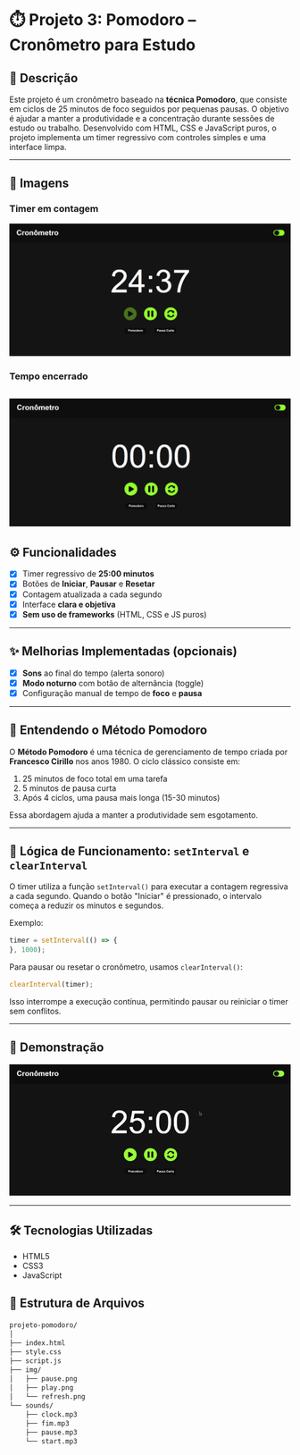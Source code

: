 # ⏱️ Projeto 3: Pomodoro – Cronômetro para Estudo

## 📝 Descrição

Este projeto é um cronômetro baseado na **técnica Pomodoro**, que consiste em ciclos de 25 minutos de foco seguidos por pequenas pausas. O objetivo é ajudar a manter a produtividade e a concentração durante sessões de estudo ou trabalho. Desenvolvido com HTML, CSS e JavaScript puros, o projeto implementa um timer regressivo com controles simples e uma interface limpa.

---

## 📸 Imagens

### Timer em contagem

![alt text](image-1.png)

### Tempo encerrado

![alt text](image-2.png)
---

## ⚙️ Funcionalidades

* [x] Timer regressivo de **25:00 minutos**
* [x] Botões de **Iniciar**, **Pausar** e **Resetar**
* [x] Contagem atualizada a cada segundo
* [x] Interface **clara e objetiva**
* [x] **Sem uso de frameworks** (HTML, CSS e JS puros)

---

## ✨ Melhorias Implementadas (opcionais)

* [x] **Sons** ao final do tempo (alerta sonoro)
* [x] **Modo noturno** com botão de alternância (toggle)
* [x] Configuração manual de tempo de **foco** e **pausa**

---

## 🧠 Entendendo o Método Pomodoro

O **Método Pomodoro** é uma técnica de gerenciamento de tempo criada por **Francesco Cirillo** nos anos 1980. O ciclo clássico consiste em:

1. 25 minutos de foco total em uma tarefa
2. 5 minutos de pausa curta
3. Após 4 ciclos, uma pausa mais longa (15-30 minutos)

Essa abordagem ajuda a manter a produtividade sem esgotamento.

---

## 🧩 Lógica de Funcionamento: `setInterval` e `clearInterval`

O timer utiliza a função `setInterval()` para executar a contagem regressiva a cada segundo. Quando o botão "Iniciar" é pressionado, o intervalo começa a reduzir os minutos e segundos.

Exemplo:

```javascript
timer = setInterval(() => {
}, 1000);
```

Para pausar ou resetar o cronômetro, usamos `clearInterval()`:

```javascript
clearInterval(timer);
```

Isso interrompe a execução contínua, permitindo pausar ou reiniciar o timer sem conflitos.

---

## 🎥 Demonstração

<img title="a title" alt="Alt text" src="img/PomodoroGif.gif">

---

## 🛠️ Tecnologias Utilizadas

* HTML5
* CSS3
* JavaScript

## 📁 Estrutura de Arquivos

```
projeto-pomodoro/
│
├── index.html
├── style.css
├── script.js
├── img/
│   ├── pause.png
│   ├── play.png
│   └── refresh.png 
└── sounds/
    ├── clock.mp3
    ├── fim.mp3
    ├── pause.mp3
    └── start.mp3
```
